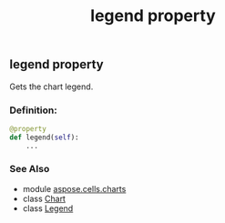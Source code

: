 ﻿---
title: legend property
second_title: Aspose.Cells for Python via .NET API References
description: 
type: docs
weight: 330
url: /aspose.cells.charts/chart/legend/
is_root: false
---

## legend property


Gets the chart legend.
### Definition:
```python
@property
def legend(self):
    ...
```

### See Also
* module [aspose.cells.charts](../../)
* class [Chart](/cells/python-net/aspose.cells.charts/chart)
* class [Legend](/cells/python-net/aspose.cells.charts/legend)
